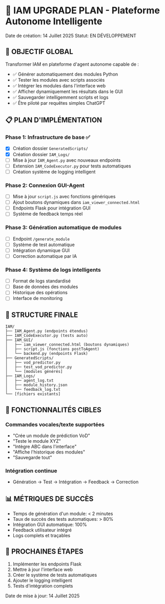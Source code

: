 # 🚀 IAM UPGRADE PLAN - Plateforme Autonome Intelligente

Date de création: 14 Juillet 2025
Statut: EN DÉVELOPPEMENT

## 🎯 OBJECTIF GLOBAL

Transformer IAM en plateforme d'agent autonome capable de :

- ✅ Générer automatiquement des modules Python
- ✅ Tester les modules avec scripts associés  
- ✅ Intégrer les modules dans l'interface web
- ✅ Afficher dynamiquement les résultats dans le GUI
- ✅ Sauvegarder intelligemment scripts et logs
- ✅ Être piloté par requêtes simples ChatGPT

## 📋 PLAN D'IMPLÉMENTATION

### Phase 1: Infrastructure de base ✅

- [x] Création dossier `GeneratedScripts/`
- [x] Création dossier `IAM_Logs/`
- [ ] Mise à jour `IAM_Agent.py` avec nouveaux endpoints
- [ ] Extension `IAM_CodeExecutor.py` pour tests automatiques
- [ ] Création système de logging intelligent

### Phase 2: Connexion GUI-Agent

- [ ] Mise à jour `script.js` avec fonctions génériques
- [ ] Ajout boutons dynamiques dans `iam_viewer_connected.html`
- [ ] Endpoints Flask pour intégration GUI
- [ ] Système de feedback temps réel

### Phase 3: Génération automatique de modules

- [ ] Endpoint `/generate_module`
- [ ] Système de test automatique
- [ ] Intégration dynamique GUI
- [ ] Correction automatique par IA

### Phase 4: Système de logs intelligents

- [ ] Format de logs standardisé
- [ ] Base de données des modules
- [ ] Historique des opérations
- [ ] Interface de monitoring

## 🔧 STRUCTURE FINALE

```
IAM/
├── IAM_Agent.py (endpoints étendus)
├── IAM_CodeExecutor.py (tests auto)
├── IAM_GUI/
│   ├── iam_viewer_connected.html (boutons dynamiques)
│   ├── script.js (fonctions postToAgent)
│   └── backend.py (endpoints Flask)
├── GeneratedScripts/
│   ├── vod_predictor.py
│   ├── test_vod_predictor.py
│   └── [modules générés]
├── IAM_Logs/
│   ├── agent_log.txt
│   ├── module_history.json
│   └── feedback_log.txt
└── [fichiers existants]
```

## 🚀 FONCTIONNALITÉS CIBLES

### Commandes vocales/texte supportées

- "Crée un module de prédiction VoD"
- "Teste le module XYZ"
- "Intègre ABC dans l'interface"
- "Affiche l'historique des modules"
- "Sauvegarde tout"

### Intégration continue

- Génération → Test → Intégration → Feedback → Correction

## 📊 MÉTRIQUES DE SUCCÈS

- Temps de génération d'un module: < 2 minutes
- Taux de succès des tests automatiques: > 80%
- Intégration GUI automatique: 100%
- Feedback utilisateur intégré
- Logs complets et traçables

## 🔄 PROCHAINES ÉTAPES

1. Implémenter les endpoints Flask
2. Mettre à jour l'interface web
3. Créer le système de tests automatiques
4. Ajouter le logging intelligent
5. Tests d'intégration complets

Date de mise à jour: 14 Juillet 2025
